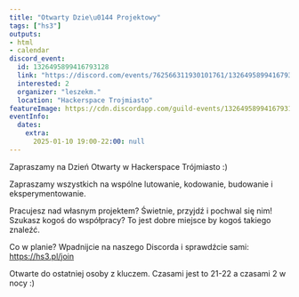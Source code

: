 ```yaml
---
title: "Otwarty Dzie\u0144 Projektowy"
tags: ["hs3"]
outputs:
- html
- calendar
discord_event:
  id: 1326495899416793128
  link: "https://discord.com/events/762566311930101761/1326495899416793128"
  interested: 2
  organizer: "leszekm."
  location: "Hackerspace Trojmiasto"
featureImage: https://cdn.discordapp.com/guild-events/1326495899416793128/53656ca10219daf814875fbaee8c74f6.png?size=1024
eventInfo:
  dates:
    extra:
      2025-01-10 19:00-22:00: null
---
```

Zapraszamy na Dzień Otwarty w Hackerspace Trójmiasto :)

Zapraszamy wszystkich na wspólne lutowanie, kodowanie, budowanie i eksperymentowanie.

Pracujesz nad własnym projektem? Świetnie, przyjdź i pochwal się nim!
Szukasz kogoś do współpracy? To jest dobre miejsce by kogoś takiego znaleźć.

Co w planie? Wpadnijcie na naszego Discorda i sprawdźcie sami: https://hs3.pl/join

Otwarte do ostatniej osoby z kluczem. Czasami jest to 21-22 a czasami 2 w nocy :)
